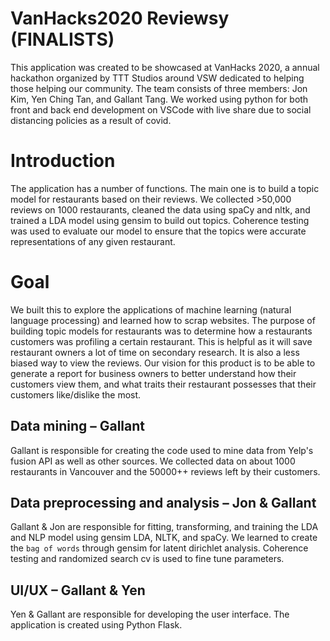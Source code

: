 # VanHacks2020 Reviewsy (FINALISTS)
This application was created to be showcased at VanHacks 2020, a annual hackathon organized by TTT Studios around VSW dedicated to helping those helping our community. 
The team consists of three members: Jon Kim, Yen Ching Tan, and Gallant Tang.
We worked using python for both front and back end development on VSCode with live share due to social distancing policies as a result of covid.
# Introduction
The application has a number of functions. The main one is to build a topic model for restaurants based on their reviews. We collected >50,000 reviews on 1000 restaurants, cleaned the data using spaCy and nltk, and trained a LDA model using gensim to build out topics. Coherence testing was used to evaluate our model to ensure that the topics were accurate representations of any given restaurant.

# Goal
We built this to explore the applications of machine learning (natural language processing) and learned how to scrap websites. 
The purpose of building topic models for restaurants was to determine how a restaurants customers was profiling a certain restaurant. This is helpful as it will save restaurant owners a lot of time on secondary research. It is also a less biased way to view the reviews. Our vision for this product is to be able to generate a report for business owners to better understand how their customers view them, and what traits their restaurant possesses that their customers like/dislike the most.

## Data mining – Gallant
Gallant is responsible for creating the code used to mine data from Yelp's fusion API as well as other sources. We collected data on about 1000 restaurants in Vancouver and the 50000++ reviews left by their customers.

## Data preprocessing and analysis – Jon & Gallant
Gallant & Jon are responsible for fitting, transforming, and training the LDA and NLP model using gensim LDA, NLTK, and spaCy.
We learned to create the `bag of words` through gensim for latent dirichlet analysis. Coherence testing and randomized search cv is used to fine tune parameters.

## UI/UX – Gallant & Yen
Yen & Gallant are responsible for developing the user interface. The application is created using Python Flask.

